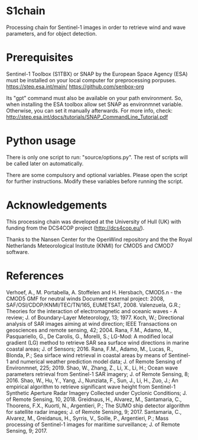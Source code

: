 # S1chain
Processing chain for Sentinel-1 images in order to retrieve wind and wave parameters, and for object detection.

# Prerequisites
Sentinel-1 Toolbox (S1TBX) or SNAP by the European Space Agency (ESA) must be installed on your local computer for preprocessing porpuses.
https://step.esa.int/main/
https://github.com/senbox-org

Its "gpt" command must also be available on your path environment. So, when installing the ESA toolbox allow set SNAP as environmnet variable. Otherwise, you can set it manually afterwards. For more info, check:
http://step.esa.int/docs/tutorials/SNAP_CommandLine_Tutorial.pdf

# Python usage
There is only one script to run: "source/options.py". The rest of scripts will be called later on automatically.

There are some compulsory and optional variables. Please open the script for further instructions. Modify these variables before running the script.

# Acknowledgements

This processing chain was developed at the University of Hull (UK) with funding from the DCS4COP project (http://dcs4cop.eu/).

Thanks to the Nansen Center for the OpenWind repository and the the Royal Netherlands Meteorological Institute (KNMI) for CMOD5 and CMOD7 software.

# References

Verhoef, A., M. Portabella, A. Stoffelen and H. Hersbach, CMOD5.n - the CMOD5 GMF for neutral winds Document external project: 2008, SAF/OSI/CDOP/KNMI/TEC/TN/165, EUMETSAT, 2008.
Valenzuela, G.R.; Theories for the interaction of electromagnetic and oceanic waves - A review; J. of Boundary-Layer Meteorology, 13; 1977.
Koch, W.; Directional analysis of SAR images aiming at wind direction; IEEE Transactions on geosciences and remote sensing, 42; 2004.
Rana, F.M., Adamo, M., Pasquariello, G., De Carolis, G., Morelli, S.; LG-Mod: A modified local gradient (LG) method to retrieve SAR sea surface wind directions in marine coastal areas; J. of Sensors; 2016.
Rana, F.M., Adamo, M., Lucas, R., Blonda, P.; Sea sirface wind retrieval in coastal areas by means of Sentinel-1 and numerical weather prediction model data; J. of Remote Sensing of Environmnet, 225; 2019.
Shao, W., Zhang, Z., Li, X., Li, H.; Ocean wave parameters retrieval from Sentinel-1 SAR imagery; J. of Remote Sensing, 8; 2016.
Shao, W., Hu, Y., Yang, J., Nunziata, F., Sun, J., Li, H., Zuo, J.; An empirical algorithm to retrieve significant wave height from Sentinel-1 Synthetic Aperture Radar Imagery Collected under Cyclonic Conditions; J. of Remote Sensing, 10, 2018.
Greidnaus, H., Alvarez, M., Santamaria, C., Thoorens, F.X., Kuorti, N., Argentieri, P.; The SUMO ship detector algorithm for satellite radar images; J. of Remote Sensing, 9; 2017.
Santamaria, C., Alvarez, M., Greidanus, H., Syrris, V., Soille, P., Argentieri, P.; Mass processing of Sentinel-1 images for maritime surveillance; J. of Remote Sensing, 9; 2017.
